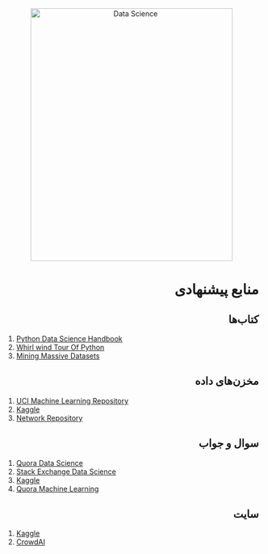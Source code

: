 <div align="center">
  
<img src="http://i.imgur.com/nFXKnl7.png" alt="Data Science" width="400" height="500" />
  

<div align="right">

# منابع پیشنهادی

## کتاب‌ها

<div align="left">

1. [Python Data Science Handbook](https://jakevdp.github.io/PythonDataScienceHandbook/)
2. [Whirl wind Tour Of Python](https://jakevdp.github.io/WhirlwindTourOfPython/)
3. [Mining Massive Datasets](http://www.mmds.org)

<div align="right">

## مخزن‌های داده

<div align="left">

1. [UCI Machine Learning Repository](https://archive.ics.uci.edu/ml/datasets.html)
2. [Kaggle](https://www.kaggle.com)
3. [Network Repository](http://networkrepository.com)

<div align="right">

## سوال و جواب

<div align="left">

1. [Quora Data Science](https://www.quora.com/topic/Data-Science)
2. [Stack Exchange Data Science](https://datascience.stackexchange.com)
3. [Kaggle](https://www.kaggle.com)
4. [Quora Machine Learning](https://www.quora.com/topic/Machine-Learning)

<div align="right">

## سایت

<div align="left">

1. [Kaggle](https://www.kaggle.com)
2. [CrowdAI](https://www.crowdai.org)

